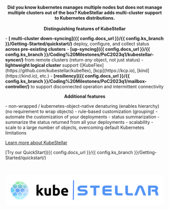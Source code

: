 <!-- <img alt="" width="500px" align="left" src="../KubeStellar-with-Logo.png" />

<br/>
<br/>
<br/>
<br/>

# Multi-cluster Configuration Management for Edge, Multi-Cloud, and Hybrid Cloud
 -->
<p align="center">
<b>Did you know kubernetes manages multiple nodes but does not manage multiple clusters out of the box?  KubeStellar adds multi-cluster support to Kubernetes distributions.</b>
<br/>
<br/>
<b>Distinguishing features of KubeStellar</b>
</p>
- <b>[ multi-cluster down-syncing]({{ config.docs_url }}/{{ config.ks_branch }}/Getting-Started/quickstart/)</b> deploy, configure, and collect status <b>across pre-existing clusters</b>
- <b>[up-syncing]({{ config.docs_url }}/{{ config.ks_branch }}/Coding%20Milestones/PoC2023q1/kubestellar-syncer/)</b> from remote clusters (return <i>any</i> object, not just status)
- <b>lightweight logical cluster</b> support ([KubeFlex](https://github.com/kubestellar/kubeflex), [kcp](https://kcp.io), [kind](https://kind.io), etc.)
- <b>[resiliency]({{ config.docs_url }}/{{ config.ks_branch }}/Coding%20Milestones/PoC2023q1/mailbox-controller/)</b> to support disconnected operation and intermittent connectivity

<br/>
<p align="center">
<b>Additional features</b>
</p>
- non-wrapped / kubernetes-object-native denaturing (enables hierarchy) (no requirement to wrap objects)
- rule-based customization (grouping) - automate the customization of your deployments
- status summarization - summarize the status returned from all your deployments
- scalability - scale to a large number of objects, overcoming default Kubernetes limitations

[Learn more about KubeStellar](./readme.md)

[Try our QuickStart]({{ config.docs_url }}/{{ config.ks_branch }}/Getting-Started/quickstart/)

<br/>
<p align="center">
<img alt="" width="500px" align="center" src="./KubeStellar-with-Logo.png" />
</p>
<br/>
